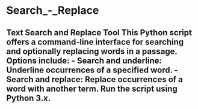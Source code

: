 # Search_-_Replace
## Text Search and Replace Tool This Python script offers a command-line interface for searching and optionally replacing words in a passage. Options include: - Search and underline: Underline occurrences of a specified word. - Search and replace: Replace occurrences of a word with another term.  Run the script using Python 3.x. 
